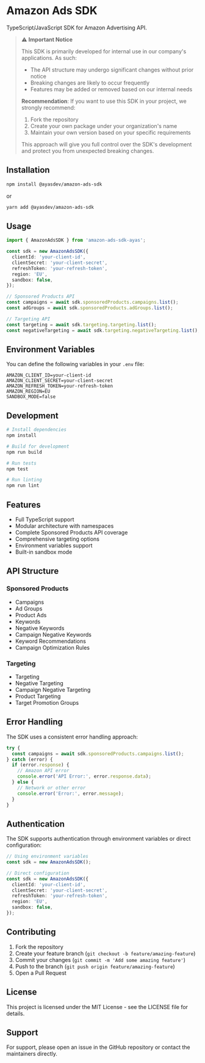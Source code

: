 # Amazon Ads SDK

TypeScript/JavaScript SDK for Amazon Advertising API.

> ⚠️ **Important Notice**
> 
> This SDK is primarily developed for internal use in our company's applications. As such:
> - The API structure may undergo significant changes without prior notice
> - Breaking changes are likely to occur frequently
> - Features may be added or removed based on our internal needs
> 
> **Recommendation**: If you want to use this SDK in your project, we strongly recommend:
> 1. Fork the repository
> 2. Create your own package under your organization's name
> 3. Maintain your own version based on your specific requirements
> 
> This approach will give you full control over the SDK's development and protect you from unexpected breaking changes.

## Installation

```bash
npm install @ayasdev/amazon-ads-sdk
```

or

```bash
yarn add @ayasdev/amazon-ads-sdk
```

## Usage

```typescript
import { AmazonAdsSDK } from 'amazon-ads-sdk-ayas';

const sdk = new AmazonAdsSDK({
  clientId: 'your-client-id',
  clientSecret: 'your-client-secret',
  refreshToken: 'your-refresh-token',
  region: 'EU',
  sandbox: false,
});

// Sponsored Products API
const campaigns = await sdk.sponsoredProducts.campaigns.list();
const adGroups = await sdk.sponsoredProducts.adGroups.list();

// Targeting API
const targeting = await sdk.targeting.targeting.list();
const negativeTargeting = await sdk.targeting.negativeTargeting.list();
```

## Environment Variables

You can define the following variables in your `.env` file:

```env
AMAZON_CLIENT_ID=your-client-id
AMAZON_CLIENT_SECRET=your-client-secret
AMAZON_REFRESH_TOKEN=your-refresh-token
AMAZON_REGION=EU
SANDBOX_MODE=false
```

## Development

```bash
# Install dependencies
npm install

# Build for development
npm run build

# Run tests
npm test

# Run linting
npm run lint
```

## Features

- Full TypeScript support
- Modular architecture with namespaces
- Complete Sponsored Products API coverage
- Comprehensive targeting options
- Environment variables support
- Built-in sandbox mode

## API Structure

### Sponsored Products

- Campaigns
- Ad Groups
- Product Ads
- Keywords
- Negative Keywords
- Campaign Negative Keywords
- Keyword Recommendations
- Campaign Optimization Rules

### Targeting

- Targeting
- Negative Targeting
- Campaign Negative Targeting
- Product Targeting
- Target Promotion Groups

## Error Handling

The SDK uses a consistent error handling approach:

```typescript
try {
  const campaigns = await sdk.sponsoredProducts.campaigns.list();
} catch (error) {
  if (error.response) {
    // Amazon API error
    console.error('API Error:', error.response.data);
  } else {
    // Network or other error
    console.error('Error:', error.message);
  }
}
```

## Authentication

The SDK supports authentication through environment variables or direct configuration:

```typescript
// Using environment variables
const sdk = new AmazonAdsSDK();

// Direct configuration
const sdk = new AmazonAdsSDK({
  clientId: 'your-client-id',
  clientSecret: 'your-client-secret',
  refreshToken: 'your-refresh-token',
  region: 'EU',
  sandbox: false,
});
```

## Contributing

1. Fork the repository
2. Create your feature branch (`git checkout -b feature/amazing-feature`)
3. Commit your changes (`git commit -m 'Add some amazing feature'`)
4. Push to the branch (`git push origin feature/amazing-feature`)
5. Open a Pull Request

## License

This project is licensed under the MIT License - see the LICENSE file for details.

## Support

For support, please open an issue in the GitHub repository or contact the maintainers directly.
